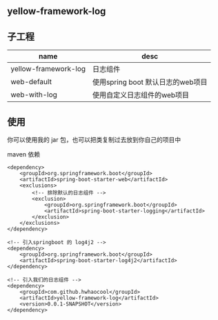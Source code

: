 yellow-framework-log
---

## 子工程

|name|desc|  
|---|---|
|yellow-framework-log|日志组件|
|web-default|使用spring boot 默认日志的web项目|
|web-with-log|使用自定义日志组件的web项目|

## 使用

你可以使用我的 jar 包，也可以把类复制过去放到你自己的项目中

maven 依赖
```
<dependency>
    <groupId>org.springframework.boot</groupId>
    <artifactId>spring-boot-starter-web</artifactId>
    <exclusions>
        <!-- 排除默认的日志组件 -->
        <exclusion>
            <groupId>org.springframework.boot</groupId>
            <artifactId>spring-boot-starter-logging</artifactId>
        </exclusion>
    </exclusions>
</dependency>

<!-- 引入springboot 的 log4j2 -->
<dependency>
    <groupId>org.springframework.boot</groupId>
    <artifactId>spring-boot-starter-log4j2</artifactId>
</dependency>

<!-- 引入我们的日志组件 -->
<dependency>
    <groupId>com.github.hwhaocool</groupId>
    <artifactId>yellow-framework-log</artifactId>
    <version>0.0.1-SNAPSHOT</version>
</dependency>
```